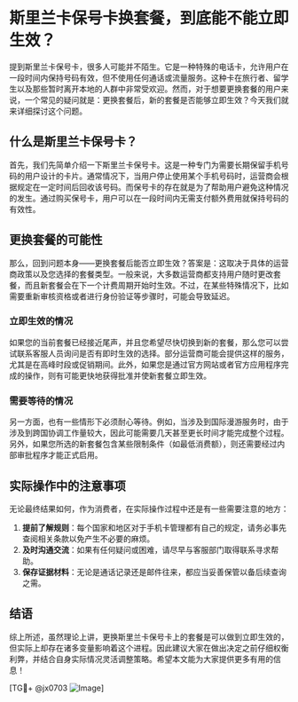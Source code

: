 # 斯里兰卡保号卡换套餐，到底能不能立即生效？

提到斯里兰卡保号卡，很多人可能并不陌生。它是一种特殊的电话卡，允许用户在一段时间内保持号码有效，但不使用任何通话或流量服务。这种卡在旅行者、留学生以及那些暂时离开本地的人群中非常受欢迎。然而，对于想要更换套餐的用户来说，一个常见的疑问就是：更换套餐后，新的套餐是否能够立即生效？今天我们就来详细探讨这个问题。

## 什么是斯里兰卡保号卡？

首先，我们先简单介绍一下斯里兰卡保号卡。这是一种专门为需要长期保留手机号码的用户设计的卡片。通常情况下，当用户停止使用某个手机号码时，运营商会根据规定在一定时间后回收该号码。而保号卡的存在就是为了帮助用户避免这种情况的发生。通过购买保号卡，用户可以在一段时间内无需支付额外费用就保持号码的有效性。

## 更换套餐的可能性

那么，回到问题本身——更换套餐后能否立即生效？答案是：这取决于具体的运营商政策以及您选择的套餐类型。一般来说，大多数运营商都支持用户随时更改套餐，而且新套餐会在下一个计费周期开始时生效。不过，在某些特殊情况下，比如需要重新审核资格或者进行身份验证等步骤时，可能会导致延迟。

### 立即生效的情况

如果您的当前套餐已经接近尾声，并且您希望尽快切换到新的套餐，那么您可以尝试联系客服人员询问是否有即时生效的选择。部分运营商可能会提供这样的服务，尤其是在高峰时段或促销期间。此外，如果您是通过官方网站或者官方应用程序完成的操作，则有可能更快地获得批准并使新套餐立即生效。

### 需要等待的情况

另一方面，也有一些情形下必须耐心等待。例如，当涉及到国际漫游服务时，由于涉及到跨国协调工作量较大，因此可能需要几天甚至更长时间才能完成整个过程。另外，如果您所选的新套餐包含某些限制条件（如最低消费额），则还需要经过内部审批程序才能正式启用。

## 实际操作中的注意事项

无论最终结果如何，作为消费者，在实际操作过程中还是有一些需要注意的地方：

1. **提前了解规则**：每个国家和地区对于手机卡管理都有自己的规定，请务必事先查阅相关条款以免产生不必要的麻烦。
2. **及时沟通交流**：如果有任何疑问或困难，请尽早与客服部门取得联系寻求帮助。
3. **保存证据材料**：无论是通话记录还是邮件往来，都应当妥善保管以备后续查询之需。

## 结语

综上所述，虽然理论上讲，更换斯里兰卡保号卡上的套餐是可以做到立即生效的，但实际上却存在诸多变量影响着这个进程。因此建议大家在做出决定之前仔细权衡利弊，并结合自身实际情况灵活调整策略。希望本文能为大家提供更多有用的信息！

[TG💪+ @jx0703 ![Image](https://github.com/user-attachments/assets/dbca1d08-cadb-493c-b0ec-ad6f7a83f270)]